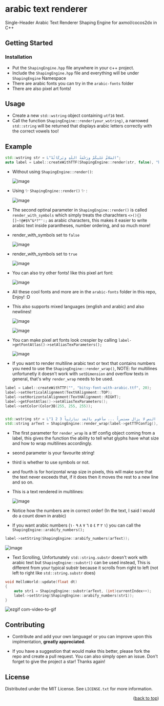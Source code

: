 # arabic text renderer
Single-Header Arabic Text Renderer Shaping Engine for axmol/cocos2dx in C++

<!-- GETTING STARTED -->
## Getting Started

### Installation

* Put the `ShapingEngine.hpp` file anywhere in your c++ project.
* Include the `ShapingEngine.hpp` file and everything will be under `ShapingEngine` Namespace
* There are arabic fonts you can try in the `arabic-fonts` folder
* There are also pixel art fonts!

<!-- USAGE EXAMPLES -->
## Usage
* Create a new `std::wstring` object containing `utf16` text.
* Call the function `ShapingEngine::render(your_wstring)`, a narrowed `std::string` will be returned that displays arabic letters correctly with the correct vowels too!

## Example
```cpp
std::wstring str = L"السَلامُ عَليكُمْ ورَحْمَةُ اللّهِ وبَركَاتُهْ";
auto label = Label::createWithTTF(ShapingEngine::render(str, false), "bitsy-font-with-arabic.ttf", 20);
```
* Without using `ShapingEngine::render()`:
  
  ![image](https://user-images.githubusercontent.com/45469625/217661761-311c73a1-d108-416b-a328-72b8e8963a7d.png)

* Using ✨ `ShapingEngine::render()` ✨ :
  
  ![image](https://user-images.githubusercontent.com/45469625/217661940-c021e8f8-2c8d-4d2e-909b-b0a416cf5bd7.png)

* The second optinal parameter in `ShapingEngine::render()` is called `render_with_symbols` which simply treats the charachters `<>(){}[]~!@#$%^&*?"':;` as arabic characters, this makes it easier to write arabic text inside parantheses, number ordering, and so much more!
  
* render_with_symbols set to `false`

  ![image](https://user-images.githubusercontent.com/45469625/217662639-279caa8b-4f96-40e1-afcc-4a149414ecd6.png)
  
* render_with_symbols set to `true`

  ![image](https://user-images.githubusercontent.com/45469625/217662746-989f42a3-3d3c-4dbc-9aef-e48bfeb4200b.png)

* You can also try other fonts! like this pixel art font:
  
  ![image](https://user-images.githubusercontent.com/45469625/217663084-c52fd5fd-9c38-4836-8955-c208897692c0.png)

* All these cool fonts and more are in the `arabic-fonts` folder in this repo, Enjoy! :D

* This also supports mixed languages (english and arabic) and also newlines!

  ![image](https://user-images.githubusercontent.com/45469625/217664517-3c532be0-da5c-4710-a61d-235c0b5385aa.png)
  
  ![image](https://user-images.githubusercontent.com/45469625/217664851-bd85887e-90d4-4845-86da-e52111b1b413.png)

* You can make pixel art fonts look crespier by calling `label->getFontAtlas()->setAliasTexParameters();`

  ![image](https://user-images.githubusercontent.com/45469625/217704180-7ffb0560-9f84-433b-8236-dbc9036b219f.png)

* If you want to render multiline arabic text or text that contains numbers you need to use the `ShapingEngine::render_wrap()`, NOTE: for multilines unfortunetly it doesn't work with `setDimension` and overflow texts in general, that's why `render_wrap` needs to be used.

```cpp
label = Label::createWithTTF("", "bitsy-font-with-arabic.ttf", 20);
label->setVerticalAlignment(TextVAlignment::TOP);
label->setHorizontalAlignment(TextHAlignment::RIGHT);
label->getFontAtlas()->setAliasTexParameters();
label->setColor(Color3B(255, 255, 255));


std::wstring str = L"هذا نص طويل جدًا لن يقرأه أحد ويركز عليه ، ويستخدم بشكل أساسي للاختبار ، النص لا يزال مستمراً ... سأقوم بالعد تنازلياً 3 2 1";
std::string arText = ShapingEngine::render_wrap(label->getTTFConfig(), str, true, 340);
```

* The first parameter for `render_wrap` is a ttf config object coming from a label, this gives the function the ability to tell what glyphs have what size and how to wrap multilines accordingly.
* seond parameter is your favourite string!
* third is whether to use symbols or not.
* and fourth is for horizontal wrap size in pixels, this will make sure that the text never exceeds that, if it does then it moves the rest to a new line and so on.

* This is a text rendered in multilines:

     ![image](https://user-images.githubusercontent.com/45469625/218175516-11a7edf9-cb8c-44ba-b8eb-e09fadb95dff.png)



* Notice how the numbers are in correct order! (In the text, I said I would do a count down in arabic)
* If you want arabic numbers (١ ٢ ٣ ٤ ٥ ٦ ٧ ٨ ٩ ١٠) you can call the `ShapingEngine::arabify_numbers();`

```cpp
label->setString(ShapingEngine::arabify_numbers(arText));
```

   ![image](https://user-images.githubusercontent.com/45469625/218175557-7b45bfc9-b03e-4a41-900a-de0c14ff3527.png)

* Text Scrolling, Unfortunately `std::string.substr` doesn't work with arabic text but `ShapingEngine::substr()` can be used instead, This is different from your typical substr because it scrolls from right to left (not left to right like `std::string.substr` does)

```cpp
void HelloWorld::update(float dt)
{
    auto str1 = ShapingEngine::substr(arText, (int)currentIndex++);
    label->setString(ShapingEngine::arabify_numbers(str1));
}
```

![ezgif com-video-to-gif](https://user-images.githubusercontent.com/45469625/218188342-cc3b6eb9-71e5-4d2c-93eb-68559d3d947f.gif)

<!-- CONTRIBUTING -->
## Contributing

* Contribute and add your own language! or you can improve upon this implmentation, **greatly appreciated**.

* If you have a suggestion that would make this better, please fork the repo and create a pull request. You can also simply open an issue.
Don't forget to give the project a star! Thanks again!

<!-- LICENSE -->
## License

Distributed under the MIT License. See `LICENSE.txt` for more information.

<p align="right">(<a href="#readme-top">back to top</a>)</p>
